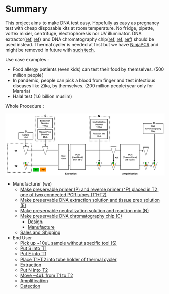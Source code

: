 # Summary

This project aims to make DNA test easy. Hopefully as easy as pregnancy test with cheap disposable kits at room temperature.
No fridge, pipette, vortex mixier, centrifuge, electrophoresis nor UV illuminator. DNA extractor([ref](https://www.kaneka-labtest.com/en/pre/dna_version2.html), [ref](https://www.funakoshi.co.jp/contents/64147)) and DNA chromatography chip([ref](https://www.kaneka-labtest.com/en/chromato/index.html), [ref](https://www.kurabo.co.jp/bio/English/product/products.php?M=D&PID=99), [ref](https://techcrunch.com/2016/05/06/zika-test/)) should be used instead. Thermal cycler is needed at first but we have [NinjaPCR](https://github.com/hisashin/NinjaPCR) and might be removed in future with [such tech](https://www.twistdx.co.uk/en/products/product/twistamp-basic).

Use case examples :
- Food allergy patients (even kids) can test their food by themselves. (500 million people)
- In pandemic, people can pick a blood from finger and test infectious diseases like Zika, by themselves. (200 million people/year only for Mararia)
- Halal test (1.6 billion muslim)

Whole Procedure :

![Whole procedure](https://github.com/hisashin/chip/blob/master/doc/images/procedure.png)

- Manufacturer (we)
   - [Make preservable primer (P) and reverse primer (^P) placed in T2, one of two connected PCR tubes (T1+T2)](https://github.com/hisashin/chip/blob/master/doc/procedure/manufacturer/primer.md)
   - [Make preservable DNA extraction solution and tissue prep solution (E)](https://github.com/hisashin/chip/blob/master/doc/procedure/manufacturer/extraction_solution.md)
   - [Make preservable neutralization solution and reaction mix (N)](https://github.com/hisashin/chip/blob/master/doc/procedure/manufacturer/neutralization_solution.md)
   - [Make preservable DNA chromatography chip (C)](https://github.com/hisashin/chip/blob/master/doc/procedure/manufacturer/chromatography_chip.md)
      - [Design](https://github.com/hisashin/chip/blob/master/doc/procedure/manufacturer/chromatography_chip_design.md)
      - [Manufacture](https://github.com/hisashin/chip/blob/master/doc/procedure/manufacturer/chromatography_chip_manufacture.md)
   - [Sales and Shipping](https://github.com/hisashin/chip/blob/master/doc/procedure/manufacturer/sales.md)
- End User
   - [Pick up ~10uL sample without specific tool (S)](https://github.com/hisashin/chip/blob/master/doc/procedure/user/pickup_sample.md)
   - [Put S into T1](https://github.com/hisashin/chip/blob/master/doc/procedure/user/put_sample.md)
   - [Put E into T1](https://github.com/hisashin/chip/blob/master/doc/procedure/user/put_extraction_solution.md)
   - [Place T1+T2 into tube holder of thermal cycler](https://github.com/hisashin/chip/blob/master/doc/procedure/user/put_tubes.md)
   - [Extraction](https://github.com/hisashin/chip/blob/master/doc/procedure/user/extraction.md)
   - [Put N into T2](https://github.com/hisashin/chip/blob/master/doc/procedure/user/put_neutralization.md)
   - [Move ~4uL from T1 to T2](https://github.com/hisashin/chip/blob/master/doc/procedure/user/move_sample.md)
   - [Amplification](https://github.com/hisashin/chip/blob/master/doc/procedure/user/amplification.md)
   - [Detection](https://github.com/hisashin/chip/blob/master/doc/procedure/user/detection.md)
